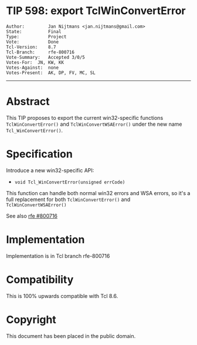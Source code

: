 # TIP 598: export TclWinConvertError
	Author:         Jan Nijtmans <jan.nijtmans@gmail.com>
	State:          Final
	Type:           Project
	Vote:           Done
	Tcl-Version:    8.7
	Tcl-Branch:     rfe-800716
	Vote-Summary:	Accepted 3/0/5
	Votes-For:	JN, KW, KK
	Votes-Against:	none
	Votes-Present:	AK, DP, FV, MC, SL
-----
# Abstract

This TIP proposes to export the current win32-specific
functions `TclWinConvertError()` and `TclWinConvertWSAError()`
under the new name `Tcl_WinConvertError()`.

# Specification

Introduce a new win32-specific API:

* `void Tcl_WinConvertError(unsigned errCode)`

This function can handle both normal win32 errors
and WSA errors, so it's a full replacement
for both `TclWinConvertError()` and `TclWinConvertWSAError()`

See also [rfe #800716](https://core.tcl-lang.org/tcl/info/800716)

# Implementation

Implementation is in Tcl branch rfe-800716

# Compatibility

This is 100% upwards compatible with Tcl 8.6.

# Copyright

This document has been placed in the public domain.
